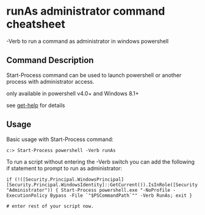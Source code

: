 # runAs administrator command cheatsheet

-Verb to run a command as administrator in windows powershell

## Command Description
Start-Process command can be used to launch powershell or another process with administrator access.

only available in powershell v4.0+ and Windows 8.1+

see [get-help](https://msdn.microsoft.com/powershell/reference/5.1/microsoft.powershell.management/Start-Process) for details

## Usage
Basic usage with Start-Process command:

    c:> Start-Process powershell -Verb runAs

To run a script without entering the -Verb switch you can add the following if statement to prompt to run as administrator:

    if (!([Security.Principal.WindowsPrincipal][Security.Principal.WindowsIdentity]::GetCurrent()).IsInRole([Security.Principal.WindowsBuiltInRole] "Administrator")) { Start-Process powershell.exe "-NoProfile -ExecutionPolicy Bypass -File `"$PSCommandPath`"" -Verb RunAs; exit }

    # enter rest of your script now.
